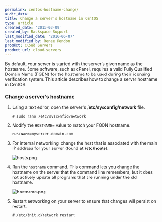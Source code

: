 ```yaml
---
permalink: centos-hostname-change/
audit_date:
title: Change a server's hostname in CentOS
type: article
created_date: '2011-03-09'
created_by: Rackspace Support
last_modified_date: '2016-06-07'
last_modified_by: Renee Rendon
product: Cloud Servers
product_url: cloud-servers
---
```


By default, your server is started with the server's given name as the
hostname. Some software, such as cPanel, requires a valid Fully
Qualified Domain Name (FQDN) for the hostname to be used during their
licensing verification system. This article describes how to change a
server hostname in CentOS.

### Change a server's hostname

1.  Using a text editor, open the server's **/etc/sysconfig/network** file.

     `# sudo nano /etc/sysconfig/network`

2.  Modify the `HOSTNAME=` value to match your FQDN hostname.

     `HOSTNAME=myserver.domain.com`

3.  For internal networking, change the host that is associated with the
    main IP address for your server (found at **/etc/hosts**).

    <img src="{% asset_path cloud-servers/centos-hostname-change/hosts.png %}" alt="hosts.png" />

4.  Run the `hostname` command. This command lets you change the
    hostname on the server that the command line remembers, but it does
    not actively update all programs that are running under the
    old hostname.

    <img src="{% asset_path cloud-servers/centos-hostname-change/hostname.png %}" alt="hostname.png" />

5.  Restart networking on your server to ensure that changes will
    persist on restart.

    `# /etc/init.d/network restart`
